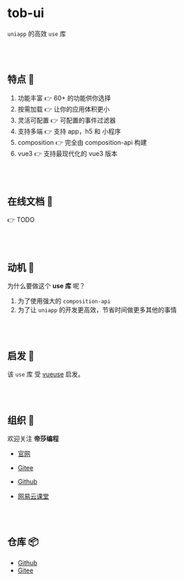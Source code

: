 # tob-ui 

`uniapp` 的高效 `use` 库

<br />
<br />


## 特点 🐳 

1. 功能丰富 👉 60+ 的功能供你选择
2. 按需加载 👉 让你的应用体积更小
3. 灵活可配置 👉 可配置的事件过滤器
4. 支持多端 👉 支持 app，h5 和 小程序
5. composition 👉 完全由 composition-api 构建
6. vue3 👉 支持最现代化的 vue3 版本


 
<br />
<br />

## 在线文档 🐇

👉 TODO


<br />
<br />

## 动机 🦕

为什么要做这个 **use 库** 呢？


1. 为了使用强大的 `composition-api`
2. 为了让 `uniapp` 的开发更高效，节省时间做更多其他的事情




<br />
<br />

## 启发 🦖

该 `use` 库 受 [vueuse](https://vueuse.org/) 启发。

<br />
<br />

## 组织 🦔

欢迎关注 **帝莎编程**
- [官网](http://dishaxy.dishait.cn/)
- [Gitee](https://gitee.com/dishait)

- [Github](https://github.com/dishait)

- [网易云课堂](https://study.163.com/provider/480000001892585/index.htm?share=2&shareId=480000001892585)

<br />
<br />

## 仓库 📦

- [Github](https://github.com/dishait/tob-use)
- [Gitee](https://gitee.com/dishait/tob-use)
